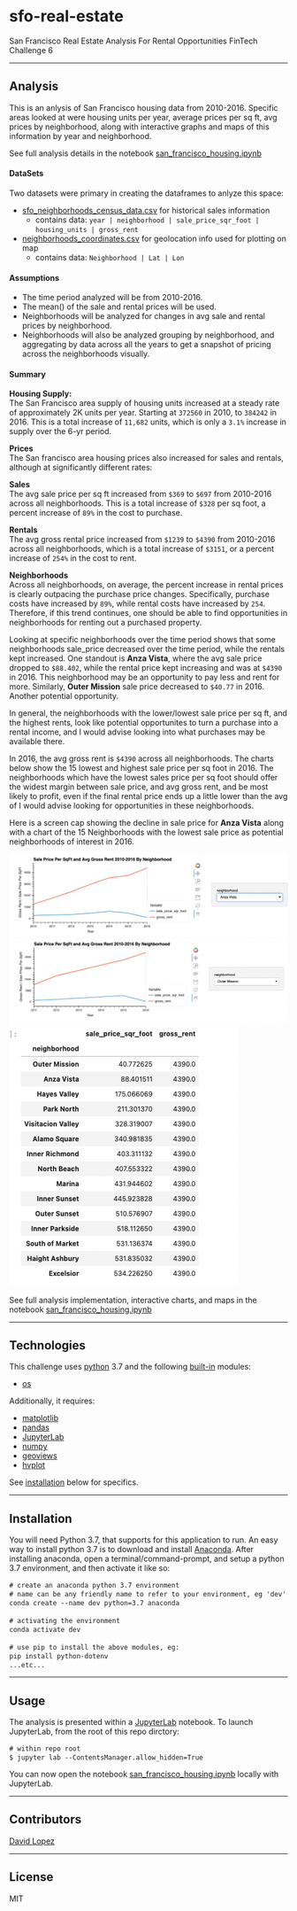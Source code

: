 # sfo-real-estate
San Francisco Real Estate Analysis For Rental Opportunities
FinTech Challenge 6

---

## Analysis 

This is an anlysis of San Francisco housing data from 2010-2016. Specific areas looked at were housing units per year, average prices per sq ft, avg prices by neighborhood, along with interactive graphs and maps of this information by year and neighborhood.

See full analysis details in the notebook [san_francisco_housing.ipynb](./san_francisco_housing.ipynb)  


#### DataSets  

Two datasets were primary in creating the dataframes to anlyze this space:
- [sfo_neighborhoods_census_data.csv](./Resources/sfo_neighborhoods_census_data.csv) for historical sales information
    - contains data: `year | neighborhood | sale_price_sqr_foot | housing_units | gross_rent`
- [neighborhoods_coordinates.csv](./Resources/neighborhoods_coordinates.csv) for geolocation info used for plotting on map
    - contains data: `Neighborhood | Lat | Lon`

#### Assumptions
- The time period analyzed will be from 2010-2016.
- The mean() of the sale and rental prices will be used.
- Neighborhoods will be analyzed for changes in avg sale and rental prices by neighborhood.
- Neighborhoods will also be analyzed grouping by neighborhood, and aggregating by data across all the years to get a snapshot of pricing across the neighborhoods visually.


#### Summary

**Housing Supply:**  
The San Francisco area supply of housing units increased at a steady rate of approximately 2K units per year. Starting at `372560` in 2010, to `384242` in 2016. This is a total increase of `11,682` units, which is only a `3.1%` increase in supply over the 6-yr period.  

**Prices**  
The San francisco area housing prices also increased for sales and rentals, although at significantly different rates:  

**Sales**  
The avg sale price per sq ft increased from `$369` to `$697` from 2010-2016 across all neighborhoods. This is a total increase of `$328` per sq foot, a percent increase of `89%` in the cost to purchase.  

**Rentals**  
The avg gross rental price increased from `$1239` to `$4390` from 2010-2016 across all neighborhoods, which is a total increase of `$3151`, or a percent increase of `254%` in the cost to rent.  

**Neighborhoods**  
Across all neighborhoods, on average, the percent increase in rental prices is clearly outpacing the purchase price changes. Specifically, purchase costs have increased by `89%`, while rental costs have increased by `254`. Therefore, if this trend continues, one should be able to find opportunities in neighborhoods for renting out a purchased property.

Looking at specific neighborhoods over the time period shows that some neighborhoods sale_price decreased over the time period, while the rentals kept increased. One standout is **Anza Vista**, where the avg sale price dropped to `$88.402`, while the rental price kept increasing and was at `$4390` in 2016. This neighborhood may be an opportunity to pay less and rent for more.  Similarly, **Outer Mission** sale price decreased to `$40.77` in 2016. Another potential opportunity.  

In general, the neighborhoods with the lower/lowest sale price per sq ft, and the highest rents, look like potential opportunites to turn a purchase into a rental income, and I would advise looking into what purchases may be available there.  

In 2016, the avg gross rent is `$4390` across all neighborhoods. The charts below show the 15 lowest and highest sale price per sq foot in 2016. The neighborhoods which have the lowest sales price per sq foot should offer the widest margin between sale price, and avg gross rent, and be most likely to profit, even if the final rental price ends up a little lower than the avg of I would advise looking for opportunities in these neighborhoods.  

Here is a screen cap showing the decline in sale price for **Anza Vista** along with a chart of the 15 Neighborhoods with the lowest sale price as potential neighborhoods of interest in 2016.  

![Anza Vista Price Drop](./Resources/anza_vista_price_drop.png)
![Outer Mission Price Drop](./Resources/outer_mission_price_drop.png)
![Lowest 15 Sale Price Per Sq Ft 2016](./Resources/lowest_sale_price_per_sq_foot_2016_per_avg_rent.png)






See full analysis implementation, interactive charts, and maps in the notebook [san_francisco_housing.ipynb](./san_francisco_housing.ipynb)  

---

## Technologies

This challenge uses [python](https://www.python.org/) 3.7 and the following [built-in](https://docs.python.org/3/py-modindex.html) modules:
- [os](https://docs.python.org/3/library/os.html#module-os)

Additionally, it requires:
- [matplotlib](https://matplotlib.org/)
- [pandas](https://pandas.pydata.org/)
- [JupyterLab](https://jupyterlab.readthedocs.io/en/stable/)
- [numpy](https://numpy.org/)
- [geoviews](https://geoviews.org/)
- [hvplot](https://hvplot.holoviz.org/)


See [installation](#installation) below for specifics.

---

## Installation

You will need Python 3.7, that supports for this application to run. An easy way to install python 3.7 is to download and install [Anaconda](https://www.anaconda.com/products/individual). After installing anaconda, open a terminal/command-prompt, and setup a python 3.7 environment, and then activate it like so:

```
# create an anaconda python 3.7 environment
# name can be any friendly name to refer to your environment, eg 'dev'
conda create --name dev python=3.7 anaconda

# activating the environment
conda activate dev

# use pip to install the above modules, eg:
pip install python-dotenv
...etc...
```


---

## Usage

The analysis is presented within a [JupyterLab](https://jupyterlab.readthedocs.io/en/stable/) notebook. To launch JupyterLab, from the root of this repo dirctory:

```
# within repo root 
$ jupyter lab --ContentsManager.allow_hidden=True
```
You can now open the notebook [san_francisco_housing.ipynb](./san_francisco_housing.ipynb) locally with JupyterLab.

---

## Contributors

[David Lopez](https://github.com/sububer)

---

## License

MIT